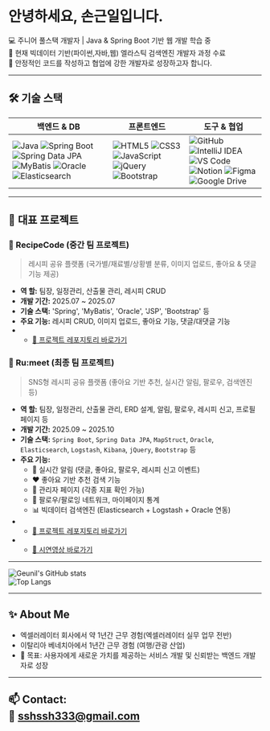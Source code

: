 # 안녕하세요, 손근일입니다.  

💻 주니어 풀스택 개발자 | Java & Spring Boot 기반 웹 개발 학습 중  
🌱 현재 빅데이터 기반(파이썬,자바,웹) 엘라스틱 검색엔진 개발자 과정 수료   
🚀 안정적인 코드를 작성하고 협업에 강한 개발자로 성장하고자 합니다.  

---

## 🛠 기술 스택

| **백엔드 & DB** | **프론트엔드** | **도구 & 협업** |
|-----------------|----------------|----------------|
| ![Java](https://img.shields.io/badge/Java-007396?style=for-the-badge&logo=java&logoColor=white) ![Spring Boot](https://img.shields.io/badge/Spring%20Boot-6DB33F?style=for-the-badge&logo=springboot&logoColor=white) ![Spring Data JPA](https://img.shields.io/badge/JPA-007396?style=for-the-badge&logo=hibernate&logoColor=white) ![MyBatis](https://img.shields.io/badge/MyBatis-FF5A00?style=for-the-badge&logoColor=white) ![Oracle](https://img.shields.io/badge/Oracle-F80000?style=for-the-badge&logo=oracle&logoColor=white) ![Elasticsearch](https://img.shields.io/badge/Elasticsearch-005571?style=for-the-badge&logo=elasticsearch&logoColor=white) | ![HTML5](https://img.shields.io/badge/HTML5-E34F26?style=for-the-badge&logo=html5&logoColor=white) ![CSS3](https://img.shields.io/badge/CSS3-1572B6?style=for-the-badge&logo=css3&logoColor=white) ![JavaScript](https://img.shields.io/badge/JavaScript-F7DF1E?style=for-the-badge&logo=javascript&logoColor=black) ![jQuery](https://img.shields.io/badge/jQuery-0769AD?style=for-the-badge&logo=jquery&logoColor=white) ![Bootstrap](https://img.shields.io/badge/Bootstrap-7952B3?style=for-the-badge&logo=bootstrap&logoColor=white) | ![GitHub](https://img.shields.io/badge/GitHub-181717?style=for-the-badge&logo=github&logoColor=white) ![IntelliJ IDEA](https://img.shields.io/badge/IntelliJ%20IDEA-000000?style=for-the-badge&logo=intellijidea&logoColor=white) ![VS Code](https://img.shields.io/badge/VS%20Code-007ACC?style=for-the-badge&logo=visualstudiocode&logoColor=white) ![Notion](https://img.shields.io/badge/Notion-000000?style=for-the-badge&logo=notion&logoColor=white) ![Figma](https://img.shields.io/badge/Figma-F24E1E?style=for-the-badge&logo=figma&logoColor=white) ![Google Drive](https://img.shields.io/badge/Google%20Drive-4285F4?style=for-the-badge&logo=googledrive&logoColor=white) |


---

## 📂 대표 프로젝트  

### 🍳 RecipeCode (중간 팀 프로젝트)  
> 레시피 공유 플랫폼 (국가별/재료별/상황별 분류, 이미지 업로드, 좋아요 & 댓글 기능 제공)

- **역 할:** 팀장, 일정관리, 산출물 관리, 레시피 CRUD
- **개발 기간:** 2025.07 ~ 2025.07  
- **기술 스택:** 'Spring', 'MyBatis', 'Oracle', 'JSP', 'Bootstrap' 등
- **주요 기능:** 레시피 CRUD, 이미지 업로드, 좋아요 기능, 댓글/대댓글 기능  
- - [🔗 프로젝트 레포지토리 바로가기](https://github.com/Geunil-Son/TeamProjet)

### 🍳 Ru:meet (최종 팀 프로젝트)  
> SNS형 레시피 공유 플랫폼 (좋아요 기반 추천, 실시간 알림, 팔로우, 검색엔진 등)

- **역 할:** 팀장, 일정관리, 산출물 관리, ERD 설계, 알림, 팔로우, 레시피 신고, 프로필페이지 등
- **개발 기간:** 2025.09 ~ 2025.10  
- **기술 스택:**  `Spring Boot`, `Spring Data JPA`, `MapStruct`, `Oracle`, `Elasticsearch`, `Logstash`, `Kibana`, `jQuery`, `Bootstrap` 등
- **주요 기능:**
  - 🔔 실시간 알림 (댓글, 좋아요, 팔로우, 레시피 신고 이벤트)  
  - ❤️ 좋아요 기반 추천 검색 기능  
  - 🧾 관리자 페이지 (각종 지표 확인 가능)  
  - 👥 팔로우/팔로잉 네트워크, 마이페이지 통계  
  - 📊 빅데이터 검색엔진 (Elasticsearch + Logstash + Oracle 연동)  
- - [🔗 프로젝트 레포지토리 바로가기](https://github.com/Geunil-Son/RecipeCode_final)
- - [🔗 시연영상 바로가기](https://youtu.be/JlFuMDL2crc)

---

![Geunil's GitHub stats](https://github-readme-stats.vercel.app/api?username=Geunil-Son&show_icons=true&theme=radical)  
![Top Langs](https://github-readme-stats.vercel.app/api/top-langs/?username=Geunil-Son&layout=compact&theme=radical)  


---

## ✨ About Me  
- 엑셀러레이터 회사에서 약 1년간 근무 경험(엑셀러레이터 실무 업무 전반)  
- 이탈리아 베네치아에서 1년간 근무 경험 (여행/관광 산업)    
- 🎯 목표: 사용자에게 새로운 가치를 제공하는 서비스 개발 및 신뢰받는 백엔드 개발자로 성장

---
📫 **Contact:**  
📧 sshssh333@gmail.com  
---
